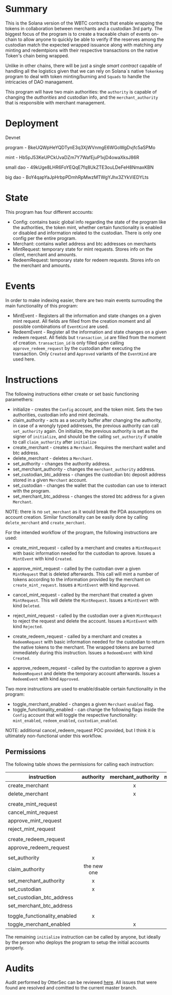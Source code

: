 # Summary
This is the Solana version of the WBTC contracts that enable wrapping the tokens in collaboration between merchants and a custodian 3rd party. The biggest focus of the program is to create a traceable chain of events on-chain to allow anyone to quickly be able to verify if the reserves among the custodian match the expected wrapped issuance along with matching any minting and redemtpions with their respective transactions on the native Token's chain being wrapped.

Unlike in other chains, there will be just a single _smart contract_ capable of handling all the logistics given that we can rely on Solana\`s native `Tokenkeg` program to deal with token minting/burning and `Squads` to handle the intricacies of DAO managament.

This program will have two main authorities: the `authority` is capable of changing the _authorities_ and custodian info, and the `merchant_authority` that is responsible with merchant management.

# Deployment

Devnet

program - BkeUQWpHeYQDTynE3q3XjWVnmgE6WGoWgDvjfc5aSPMo

mint - Hb5pJ53KeUPCkUvaDZm7Y7WafEjuP1xjD4owaXksJ86R

small dao - 49kUge8LHR6FoYEQqE7fq8UkZTE3ouLDeFeH8NmaxKBN

big dao - BoY4qapYaJpHrbpPDmhRpMwzMTWgYJhx3ZYkViEDYLts

# State

This program has four different accounts:

* Config: contains basic global info regarding the state of the program like the authorities, the token mint, whether certain functionality is enabled or disabled and information related to the custodian. There is only one config per the entire program.
* Merchant: contains wallet address and btc addresses on merchants
* MintRequest: temporary state for mint requests. Stores info on the client, merchant and amounts.
* RedeemRequest: temporary state for redeem requests. Stores info on the merchant and amounts.

# Events

In order to make indexing easier, there are two main events surrouding the main functionality of this program:

* MintEvent - Registers all the information and state changes on a given mint request. All fields are filled from the creation moment and all possible combinations of `EventKind` are used.
* RedeemEvent - Register all the information and state changes on a given redeem request. All fields but `transaction_id` are filled from the moment of creation. `transaction_id` is only filled upon calling `approve_redeem_request` by the custodian after executing the transaction. Only `Created` and `Approved` variants of the `EventKind` are used here.
# Instructions

The following instructions either create or set basic functioning paramethers:

* initialize - creates the `Config` account, and the token mint. Sets the two authorities, custodian info and mint decimals.
* claim_authority - acts as a security buffer after changing the authority, in case of a wrongly typed addresses, the previous authority can call `set_authority` again. On initialize, the previous authority is set as the signer of `initialize`, and should be the calling `set_authority` if unable to call `claim_authority` after `initialize`
* create_merchant - creates a `Merchant`. Requires the merchant wallet and btc address.
* delete_merchant - deletes a `Merchant`.
* set_authority - changes the authority address.
* set_merchant_authority - changes the `merchant_authority` address.
* set_custodian_btc_address - changes the custodian btc deposit address stored in a given `Merchant` account.
* set_custodian - changes the wallet that the custodian can use to interact with the program.
* set_merchant_btc_address - changes the stored btc address for a given `Merchant`.

NOTE: there is no `set_merchant` as it would break the PDA assumptions on account creation. Similar functionality can be easily done by calling `delete_merchant` and `create_merchant`. 

For the intended workflow of the program, the following instructions are used:

* create_mint_request - called by a merchant and creates a `MintRequest` with basic information needed for the custodian to aprove. Issues a `MintEvent` with kind `Created`.
* approve_mint_request - called by the custodian over a given `MintRequest` that is deleted afterwards. This call will mint a number of tokens according to the information provided by the merchant on `create_mint_request`. Issues a `MintEvent` with kind `Approved`.
* cancel_mint_request - called by the merchant that created a given `MintRequest`. This will delete the `MintRequest`. Issues a `MintEvent` with kind `Deleted`.
* reject_mint_request - called by the custodian over a given `MintRequest` to reject the request and delete the account. Issues a `MintEvent` with kind `Rejected`.

* create_redeem_request - called by a merchant and creates a `RedeemRequest` with basic information needed for the custodian to return the native tokens to the merchant. The wrapped tokens are burned immediately during this instruction. Issues a `RedeemEvent` with kind `Created`.
* approve_redeem_request - called by the custodian to approve a given `RedeemRequest` and delete the temporary account afterwards. Issues a `RedeemEvent` with kind `Approved`.

Two more instructions are used to enable/disable certain functionality in the program:

* toggle_merchant_enabled - changes a given `Merchant` `enabled` flag.
* toggle_functionality_enabled - can change the following flags inside the `Config` account that will toggle the respective functionality: `mint_enabled`, `redeem_enabled`, `custodian_enabled`.

NOTE: additional cancel_redeem_request POC provided, but I think it is ultimately non-functional under this workflow.
## Permissions

The following table shows the permissions for calling each instruction:

| instruction                  | authority | merchant_authority | merchant | custodian |
| ---------------------------- | :-------: | :----------------: | :------: | :-------: |
| create_merchant              |           |          x         |          |           |
| delete_merchant              |           |          x         |          |           |
|                              |           |                    |          |           |
| create_mint_request          |           |                    |     x    |           |
| cancel_mint_request          |           |                    |     x    |           |
| approve_mint_request         |           |                    |          |     x     |
| reject_mint_request          |           |                    |          |     x     |
|                              |           |                    |          |           |
| create_redeem_request        |           |                    |     x    |           |
| approve_redeem_request       |           |                    |          |     x     |
|                              |           |                    |          |           |
| set_authority                |     x     |                    |          |           |
| claim_authority              |the new one|                    |          |           |
| set_merchant_authority       |     x     |                    |          |           |
| set_custodian                |     x     |                    |          |     x     |
| set_custodian_btc_address    |           |                    |          |     x     |
| set_merchant_btc_address     |           |                    |     x    |           |
|                              |           |                    |          |           |
| toggle_functionality_enabled |     x     |                    |          |           |
| toggle_merchant_enabled      |           |          x         |          |           |

The remaining `initialize` instruction can be called by anyone, but ideally by the person who deploys the program to setup the initial accounts properly.

# Audits

Audit performed by OtterSec can be reviewed [here](audits/ottersec_1.pdf). All issues that were found are resolved and comitted to the current master branch.